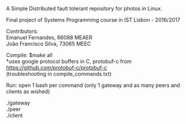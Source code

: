 A Simple Distributed fault tolerant repository for photos in Linux.  
  
Final project of Systems Programming course in IST Lisbon - 2016/2017    
  
Contributors:  
Emanuel Fernandes, 66088 MEAER  
João Francisco Silva, 73065 MEEC  
  
Compile: $make all  
*uses google protocol buffers in C, protobuf-c from https://github.com/protobuf-c/protobuf-c  
(troubleshooting in compile_commands.txt)  
  
Run: open 1 bash per command (only 1 gateway and as many peers and clients as wished)  
  
./gateway  
./peer  
./client  
  
